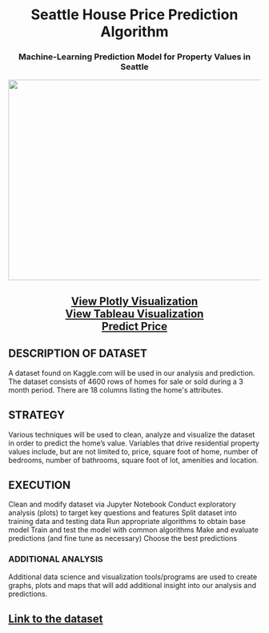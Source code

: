 # <div align="center">Seattle House Price Prediction Algorithm</div>
### <div align="center">Machine-Learning Prediction Model for Property Values in Seattle</div>
<div align="center"><img src="https://upload.wikimedia.org/wikipedia/commons/7/7e/Downtown_Seattle_skyline_from_Kerry_Park_-_October_2019.jpg" height = 400 width = 99999 >
  <h2>
<a href="https://banunathan.github.io/Seattle-Price-Prediction-Website/">View Plotly Visualization</a></br>
<a href="https://public.tableau.com/app/profile/jessica.hunter1382/viz/HousePricePredictionswithMachineLearningDataVisualtizations/Story1">View Tableau Visualization</a></br>
<a href="https://project3group03-rutsom.herokuapp.com/">Predict Price</a></br></h2>
</div>

## DESCRIPTION OF DATASET
A dataset found on Kaggle.com will be used in our analysis and prediction. The dataset consists of 4600 rows of homes for sale or sold during a 3 month period. There are 18 columns listing the home's attributes. 

## STRATEGY
Various techniques will be used to clean, analyze and visualize the dataset in order to predict the home’s value. Variables that drive residential property values include, but are not limited to, price, square foot of home, number of bedrooms, number of bathrooms, square foot of lot, amenities and location.

## EXECUTION
Clean and modify dataset via Jupyter Notebook
Conduct exploratory analysis (plots) to target key questions and features
Split dataset into training data and testing data
Run appropriate algorithms to obtain base model
Train and test the model with common algorithms 
Make and evaluate predictions (and fine tune as necessary)
Choose the best predictions

### ADDITIONAL ANALYSIS
Additional data science and visualization tools/programs are used to create graphs, plots and maps    that will add additional insight into our analysis and predictions.  

## [Link to the dataset](https://www.kaggle.com/shree1992/housedata)
